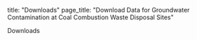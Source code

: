 title: "Downloads"
page_title: "Download Data for Groundwater Contamination at Coal Combustion Waste Disposal Sites"

Downloads